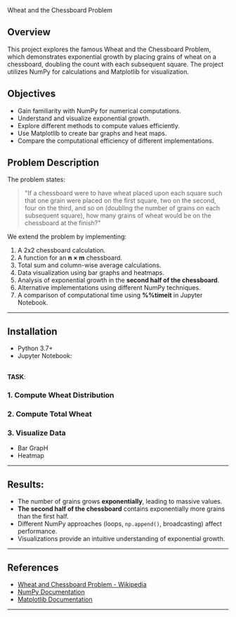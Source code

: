 Wheat and the Chessboard Problem

## Overview

This project explores the famous Wheat and the Chessboard Problem, which demonstrates exponential growth by placing grains of wheat on a chessboard, doubling the count with each subsequent square. The project utilizes NumPy for calculations and Matplotlib for visualization.

## Objectives

- Gain familiarity with NumPy for numerical computations.
- Understand and visualize exponential growth.
- Explore different methods to compute values efficiently.
- Use Matplotlib to create bar graphs and heat maps.
- Compare the computational efficiency of different implementations.

## Problem Description

The problem states:

> "If a chessboard were to have wheat placed upon each square such that one grain were placed on the first square, two on the second, four on the third, and so on (doubling the number of grains on each subsequent square), how many grains of wheat would be on the chessboard at the finish?"

We extend the problem by implementing:

1. A 2x2 chessboard calculation.
2. A function for an **n × m** chessboard.
3. Total sum and column-wise average calculations.
4. Data visualization using bar graphs and heatmaps.
5. Analysis of exponential growth in the **second half of the chessboard**.
6. Alternative implementations using different NumPy techniques.
7. A comparison of computational time using **%%timeit** in Jupyter Notebook.

---

## Installation

- Python 3.7+
- Jupyter Notebook:

\
**TASK**:

### 1. Compute Wheat Distribution

### 2. Compute Total Wheat

### 3. Visualize Data

- Bar GrapH
- Heatmap

---

## Results:

- The number of grains grows **exponentially**, leading to massive values.
- **The second half of the chessboard** contains exponentially more grains than the first half.
- Different NumPy approaches (loops, `np.append()`, broadcasting) affect performance.
- Visualizations provide an intuitive understanding of exponential growth.

---

## References

- [Wheat and Chessboard Problem - Wikipedia](https://en.wikipedia.org/wiki/Wheat_and_chessboard_problem)
- [NumPy Documentation](https://numpy.org/doc/stable/)
- [Matplotlib Documentation](https://matplotlib.org/)

---

##

